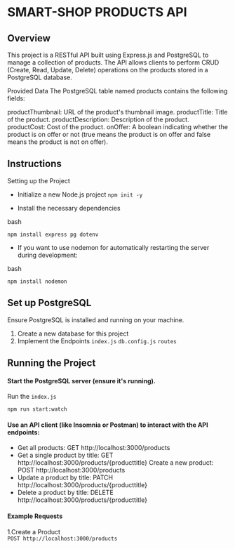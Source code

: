 # SMART-SHOP PRODUCTS API
## Overview
This project is a RESTful API built using Express.js and PostgreSQL to manage a collection of products. The API allows clients to perform CRUD (Create, Read, Update, Delete) operations on the products stored in a PostgreSQL database.

Provided Data
The PostgreSQL table named products contains the following fields:

productThumbnail: URL of the product's thumbnail image.
productTitle: Title of the product.
productDescription: Description of the product.
productCost: Cost of the product.
onOffer: A boolean indicating whether the product is on offer or not (true means the product is on offer and false means the product is not on offer).

## Instructions
Setting up the Project
- Initialize a new Node.js project
  ```` npm init -y ````


- Install the necessary dependencies

bash 

````npm install express pg dotenv````  

- If you want to use nodemon for automatically restarting the server during development:

bash

`````npm install nodemon`````

## Set up PostgreSQL
Ensure PostgreSQL is installed and running on your machine.

1. Create a new database for this project
2. Implement the Endpoints
```index.js``` ```db.config.js``` ```routes```

## Running the Project
#### Start the PostgreSQL server (ensure it's running).

Run the ```index.js```

```npm run start:watch```

#### Use an API client (like Insomnia or Postman) to interact with the API endpoints:

- Get all products: GET http://localhost:3000/products
- Get a single product by title: GET http://localhost:3000/products/{producttitle}
Create a new product: POST http://localhost:3000/products
- Update a product by title: PATCH http://localhost:3000/products/{producttitle}
- Delete a product by title: DELETE http://localhost:3000/products/{producttitle}   


#### Example Requests
1.Create a Product  
````POST http://localhost:3000/products````

